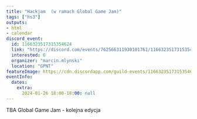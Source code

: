 ```yaml
---
title: "Hackjam  (w ramach Global Game Jam)"
tags: ["hs3"]
outputs:
- html
- calendar
discord_event:
  id: 1166323517315354624
  link: "https://discord.com/events/762566311930101761/1166323517315354624"
  interested: 6
  organizer: "marcin.mlynski"
  location: "GPNT"
featureImage: https://cdn.discordapp.com/guild-events/1166323517315354624/04bd0db6cb04828ef41c5deee65370d0.png?size=1024
eventInfo:
  dates:
    extra:
      2024-01-26 18:00-18:00: null
---
```

TBA
Global Game Jam - kolejna edycja
